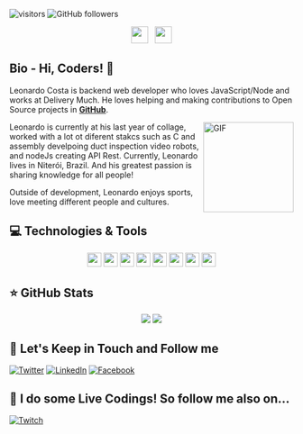 ![visitors](https://visitor-badge.glitch.me/badge?page_id=LeoFC97.visitor-badge)
![GitHub followers](https://img.shields.io/github/followers/LeoFC97?style=social)


<p align='center'>
<a href="https://twitter.com/leofc97"><img height="30" src="https://github.com/stephenajulu/WaylonWalker/blob/main/icon/twitter.png?raw=true"></a>&nbsp;&nbsp;
<a href="https://www.linkedin.com/in/leonardo-costa-b627a1189/"><img height="30" src="https://github.com/stephenajulu/WaylonWalker/blob/main/icon/linkedin.png?raw=true"></a>

</p>

## Bio - Hi, Coders! 👋

Leonardo Costa is backend web developer who loves JavaScript/Node and works at Delivery Much. He loves helping and making contributions to Open Source projects in **[GitHub](https://github.com/leoFC97)**. 

<img align="right" alt="GIF" height="160px" src="https://media.giphy.com/media/du3J3cXyzhj75IOgvA/giphy.gif" />

Leonardo is currently at his last year of collage, worked with a lot ot diferent stakcs such as C and assembly develpoing duct inspection video robots, and nodeJs creating API Rest. Currently, Leonardo lives in Niterói, Brazil. And his greatest passion is sharing knowledge for all people!

Outside of development, Leonardo enjoys sports, love meeting different people and cultures.

## 💻 Technologies & Tools

<p align="center">

<img src="https://img.shields.io/badge/javascript-%23F7DF1E.svg?&style=for-the-badge&logo=javascript&logoColor=black" height="25"/>
<img src="https://img.shields.io/badge/typescript%20-%23007ACC.svg?&style=for-the-badge&logo=typescript&logoColor=white" height="25"/>
<img src="https://img.shields.io/badge/node.js%20-%2343853D.svg?&style=for-the-badge&logo=node.js&logoColor=white" height="25"/>
<img src="https://img.shields.io/badge/express.js%20-%23404d59.svg?&style=for-the-badge" height="25"/>
<img src="https://img.shields.io/badge/-npm-CB3837?style=flat-square&logo=npm" height="25"/>
<img src="https://img.shields.io/badge/-GitHub-181717?style=flat-square&logo=github" height="25"/>
<img src="https://img.shields.io/badge/MongoDB-%234ea94b.svg?&style=for-the-badge&logo=mongodb&logoColor=white" height="25"/>
<img src="https://img.shields.io/badge/-C-181717?style=flat-square&logo=C
" height="25"/>

</p>

## ⭐ GitHub Stats

<p align = "center">
  <img src = "https://github-readme-stats.vercel.app/api?username=LeoFC97&show_icons=true&theme=tokyonight&line_height=27">
  <img src = "https://github-readme-stats.vercel.app/api/top-langs/?username=LeoFC97&hide=css,java,html&theme=tokyonight">
</p>

## 🎯 Let's Keep in Touch and Follow me 

[![Twitter](https://img.shields.io/badge/twitter-%231DA1F2.svg?&style=for-the-badge&logo=twitter&logoColor=white)](https://twitter.com/leofc97)
[![LinkedIn](https://img.shields.io/badge/linkedin-%230077B5.svg?&style=for-the-badge&logo=linkedin&logoColor=white)](https://www.linkedin.com/in/leonardo-costa-b627a1189/)
[![Facebook](https://img.shields.io/badge/facebook-%231877F2.svg?&style=for-the-badge&logo=facebook&logoColor=white)](https://www.facebook.com/leonardo.fernandes.102977)


## 🔴 I do some Live Codings! So follow me also on...

[![Twitch](https://img.shields.io/badge/twitch-%239146FF.svg?&style=for-the-badge&logo=twitch&logoColor=white)](https://www.twitch.tv/leofcosta97)

